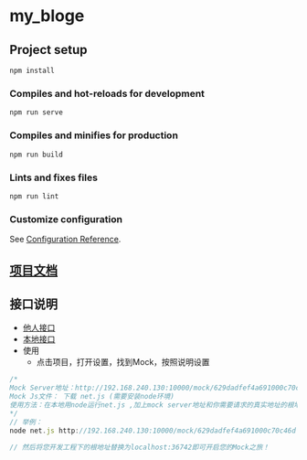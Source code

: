 # my_bloge

## Project setup
```
npm install
```

### Compiles and hot-reloads for development
```
npm run serve
```

### Compiles and minifies for production
```
npm run build
```

### Lints and fixes files
```
npm run lint
```

### Customize configuration
See [Configuration Reference](https://cli.vuejs.org/config/).

## [项目文档](https://doc.toimc.com/web/#/2/42)

## 接口说明
- [他人接口](www.toimc.com:10040/html/web/controller/public/public.html#5d0666bebaa920000bb519b1)
- [本地接口](http://192.168.240.130:10000/mock/629dadfef4a691000c70c46d)
- 使用
  - 点击项目，打开设置，找到Mock，按照说明设置
```js
/*
Mock Server地址：http://192.168.240.130:10000/mock/629dadfef4a691000c70c46d
Mock Js文件： 下载 net.js (需要安装node环境)
使用方法：在本地用node运行net.js ,加上mock server地址和你需要请求的真实地址的根地址，当您的接口文档的状态为开发完成的时候，net.js不会去请求mock server地址而去请求真实地址
*/
// 举例：
node net.js http://192.168.240.130:10000/mock/629dadfef4a691000c70c46d http://localhost:3000

// 然后将您开发工程下的根地址替换为localhost:36742即可开启您的Mock之旅！
```
